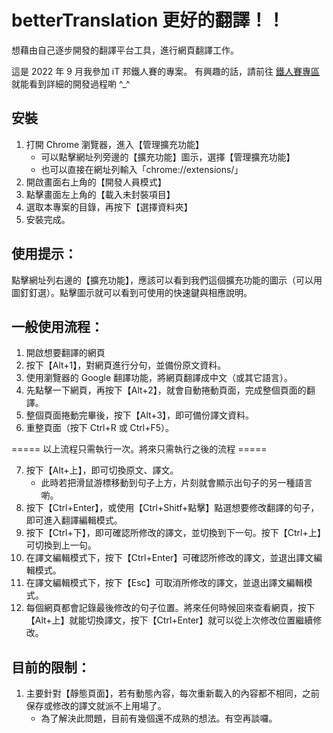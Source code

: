 # betterTranslation 更好的翻譯！！

想藉由自己逐步開發的翻譯平台工具，進行網頁翻譯工作。

這是 2022 年 9 月我參加 iT 邦鐵人賽的專案。
有興趣的話，請前往 [鐵人賽專區](https://ithelp.ithome.com.tw/users/20115241/ironman/5205?page=1) 就能看到詳細的開發過程喲 ^_^

## 安裝

1. 打開 Chrome 瀏覽器，進入【管理擴充功能】
    - 可以點擊網址列旁邊的【擴充功能】圖示，選擇【管理擴充功能】
    - 也可以直接在網址列輸入「chrome://extensions/」 
2. 開啟畫面右上角的【開發人員模式】
3. 點擊畫面左上角的【載入未封裝項目】
4. 選取本專案的目錄，再按下【選擇資料夾】
5. 安裝完成。

## 使用提示：

點擊網址列右邊的【擴充功能】，應該可以看到我們這個擴充功能的圖示（可以用圖釘釘選）。點擊圖示就可以看到可使用的快速鍵與相應說明。

## 一般使用流程：

1. 開啟想要翻譯的網頁
2. 按下【Alt+1】，對網頁進行分句，並備份原文資料。
3. 使用瀏覽器的 Google 翻譯功能，將網頁翻譯成中文（或其它語言）。
4. 先點擊一下網頁，再按下【Alt+2】，就會自動捲動頁面，完成整個頁面的翻譯。
5. 整個頁面捲動完畢後，按下【Alt+3】，即可備份譯文資料。
6. 重整頁面（按下 Ctrl+R 或 Ctrl+F5）。

===== 以上流程只需執行一次。將來只需執行之後的流程 =====

7. 按下【Alt+上】，即可切換原文、譯文。
    - 此時若把滑鼠游標移動到句子上方，片刻就會顯示出句子的另一種語言喲。
8. 按下【Ctrl+Enter】，或使用【Ctrl+Shitf+點擊】點選想要修改翻譯的句子，即可進入翻譯編輯模式。
9. 按下【Ctrl+下】，即可確認所修改的譯文，並切換到下一句。按下【Ctrl+上】可切換到上一句。
10. 在譯文編輯模式下，按下【Ctrl+Enter】可確認所修改的譯文，並退出譯文編輯模式。
11. 在譯文編輯模式下，按下【Esc】可取消所修改的譯文，並退出譯文編輯模式。
12. 每個網頁都會記錄最後修改的句子位置。將來任何時候回來查看網頁，按下【Alt+上】就能切換譯文，按下【Ctrl+Enter】就可以從上次修改位置繼續修改。

## 目前的限制：

1. 主要針對【靜態頁面】，若有動態內容，每次重新載入的內容都不相同，之前保存或修改的譯文就派不上用場了。
    - 為了解決此問題，目前有幾個還不成熟的想法。有空再談囉。
